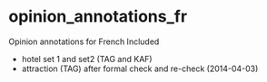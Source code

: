 opinion_annotations_fr
======================

Opinion annotations for French
Included
* hotel set 1 and set2 (TAG and KAF)
* attraction (TAG) after formal check and re-check (2014-04-03)


